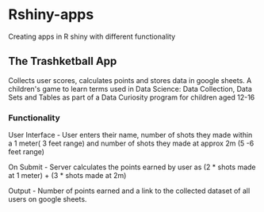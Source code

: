 # Rshiny-apps
Creating apps in R shiny with different functionality

## The Trashketball App 
Collects user scores, calculates points and stores data in google sheets. A children's game to learn terms used in Data Science: Data Collection, Data Sets and Tables as part of a Data Curiosity program for children aged 12-16

### Functionality
User Interface - User enters their name, number of shots they made within a 1 meter( 3 feet range) and number of shots they made at approx 2m (5 -6 feet range)

On Submit - Server calculates the points earned by user as (2 * shots made at 1 meter) + (3 * shots made at 2m)

Output - Number of points earned and a link to the collected dataset of all users on google sheets.




